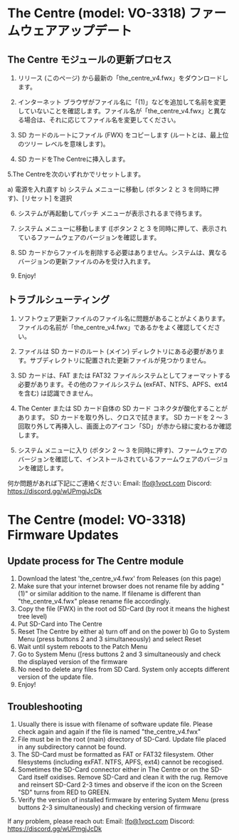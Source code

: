 # The Centre (model: VO-3318) ファームウェアアップデート

## The Centre モジュールの更新プロセス

1. リリース (このページ) から最新の「the_centre_v4.fwx」をダウンロードします。

2. インターネット ブラウザがファイル名に「(1)」などを追加して名前を変更していないことを確認します。ファイル名が「the_centre_v4.fwx」と異なる場合は、それに応じてファイル名を変更してください。 

3. SD カードのルートにファイル (FWX) をコピーします (ルートとは、最上位のツリー レベルを意味します)。 

4. SD カードをThe Centreに挿入します。 

5.The Centreを次のいずれかでリセットします。

a) 電源を入れ直す
b) システム メニューに移動し (ボタン 2 と 3 を同時に押す)、[リセット] を選択

6. システムが再起動してパッチ メニューが表示されるまで待ちます。 

7. システム メニューに移動します ([ボタン 2 と 3 を同時に押して、表示されているファームウェアのバージョンを確認します。 

8. SD カードからファイルを削除する必要はありません。システムは、異なるバージョンの更新ファイルのみを受け入れます。 

9. Enjoy!

## トラブルシューティング

1. ソフトウェア更新ファイルのファイル名に問題があることがよくあります。ファイルの名前が「the_centre_v4.fwx」であるかをよく確認してください。 

2. ファイルは SD カードのルート (メイン) ディレクトリにある必要があります。サブディレクトリに配置された更新ファイルが見つかりません。 

3. SD カードは、FAT または FAT32 ファイルシステムとしてフォーマットする必要があります。その他のファイルシステム (exFAT、NTFS、APFS、ext4 を含む) は認識できません。

4. The Center または SD カード自体の SD カード コネクタが酸化することがあります。 SD カードを取り外し、クロスで拭きます。 SD カードを 2 ～ 3 回取り外して再挿入し、画面上のアイコン「SD」が赤から緑に変わるか確認します。 

5. システム メニューに入り (ボタン 2 ～ 3 を同時に押す)、ファームウェアのバージョンを確認して、インストールされているファームウェアのバージョンを確認します。

何か問題があれば下記にご連絡ください: 
Email:     lfo@1voct.com 
Discord:   https://discord.gg/wUPmgjJcDk


# The Centre (model: VO-3318) Firmware Updates

## Update process for The Centre module

1. Download the latest 'the_centre_v4.fwx' from Releases (on this page)
2. Make sure that your internet browser does not rename file by adding "(1)" or similar addition to the name. If filename is different than "the_centre_v4.fwx" please rename file accordingly.
3. Copy the file (FWX) in the root od SD-Card (by root it means the highest tree level)
4. Put SD-Card into The Centre
5. Reset The Centre by either
  a) turn off and on the power
  b) Go to System Menu (press buttons 2 and 3 simultaneously) and select Reset
6. Wait until system reboots to the Patch Menu
7. Go to System Menu ([ress buttons 2 and 3 simultaneously and check the displayed version of the firmware
8. No need to delete any files from SD Card. System only accepts different version of the update file.
9. Enjoy!

## Troubleshooting

1. Usually there is issue with filename of software update file. Please check again and again if the file is named "the_centre_v4.fwx"
2. File must be in the root (main) directory of SD-Card. Update file placed in any subdirectory cannot be found.
3. The SD-Card must be formatted as FAT or FAT32 filesystem. Other filesystems (including exFAT. NTFS, APFS, ext4) cannot be recogised.
4. Sometimes the SD-Card connector either in The Centre or on the SD-Card itself oxidises. Remove SD-Card and clean it with the rug. Remove and reinsert SD-Card 2-3 times and observe if the icon on the Screen "SD" turns from RED to GREEN.
5. Verify the version of installed firmware by entering System Menu (press buttons 2-3 simultaneously) and checking version of firmware

If any problem, please reach out: 
Email:     lfo@1voct.com 
Discord:   https://discord.gg/wUPmgjJcDk
